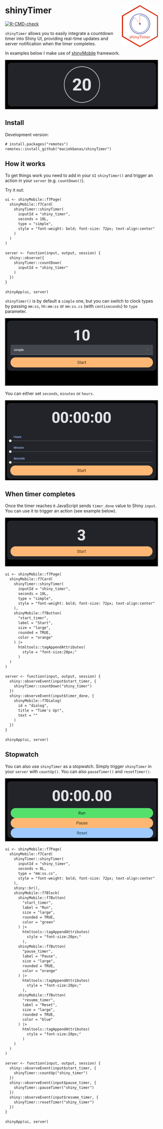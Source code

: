 
<!-- README.md is generated from README.Rmd. Please edit that file -->

# shinyTimer <img src="man/figures/shinyTimer.png" align="right" height="138" style="float:right; height:138px;" alt = "shinyTimer Logo"/>

<!-- badges: start -->

[![R-CMD-check](https://github.com/maciekbanas/shinyTimer/actions/workflows/R-CMD-check.yaml/badge.svg)](https://github.com/maciekbanas/shinyTimer/actions/workflows/R-CMD-check.yaml)
<!-- badges: end -->

`shinyTimer` allows you to easily integrate a countdown timer into Shiny
UI, providing real-time updates and server notification when the timer
completes.

In examples below I make use of
[shinyMobile](https://github.com/RinteRface/shinyMobile/) framework.

<div style="text-align: center;">

<img src="man/figures/shiny_timer_simple.gif" alt=""/>

</div>

## Install

Development version:

    # install.packages("remotes")
    remotes::install_github("maciekbanas/shinyTimer")

## How it works

To get things work you need to add in your `UI` `shinyTimer()` and
trigger an action in your `server` (e.g. `countDown()`).

Try it out:

    ui <- shinyMobile::f7Page(
      shinyMobile::f7Card(
        shinyTimer::shinyTimer(
          inputId = "shiny_timer",
          seconds = 10L, 
          type = "simple", 
          style = "font-weight: bold; font-size: 72px; text-align:center"
        )
      )
    )

    server <- function(input, output, session) {
      shiny::observe({
        shinyTimer::countDown(
          inputId = "shiny_timer"
        )
      })
    }

    shinyApp(ui, server)

`shinyTimer()` is by default a `simple` one, but you can switch to clock
types by passing `mm:ss`, `hh:mm:ss` or `mm:ss.cs` (with `centiseconds`)
to `type` parameter.

<div style="text-align: center;">

<img src="man/figures/shiny_timer_type.gif" alt=""/>

</div>

You can either set `seconds`, `minutes` or `hours`.

<div style="text-align: center;">

<img src="man/figures/shiny_timer_set.gif" alt=""/>

</div>

## When timer completes

Once the timer reaches `0` JavaScript sends `timer_done` value to Shiny
`input`. You can use it to trigger an action (see example below).

<div style="text-align: center;">

<img src="man/figures/shiny_timer_done.gif" alt=""/>

</div>

    ui <- shinyMobile::f7Page(
      shinyMobile::f7Card(
        shinyTimer::shinyTimer(
          inputId = "shiny_timer",
          seconds = 10L, 
          type = "simple", 
          style = "font-weight: bold; font-size: 72px; text-align:center"
        ),
        shinyMobile::f7Button(
          "start_timer",
          label = "Start", 
          size = "large",
          rounded = TRUE,
          color = "orange"
        ) |>
          htmltools::tagAppendAttributes(
            style = "font-size:20px;"
          )
      )
    )

    server <- function(input, output, session) {
      shiny::observeEvent(input$start_timer, {
        shinyTimer::countDown("shiny_timer")
      })
      shiny::observeEvent(input$timer_done, {
        shinyMobile::f7Dialog(
          id = "dialog",
          title = "Time's Up!",
          text = ""
        )
      })
    }

    shinyApp(ui, server)

## Stopwatch

You can also use `shinyTimer` as a stopwatch. Simply trigger
`shinyTimer` in your `server` with `countUp()`. You can also
`pauseTimer()` and `resetTimer()`.

<div style="text-align: center;">

<img src="man/figures/shiny_timer_stopwatch.gif" alt=""/>

</div>

    ui <- shinyMobile::f7Page(
      shinyMobile::f7Card(
        shinyTimer::shinyTimer(
          inputId = "shiny_timer",
          seconds = 0L, 
          type = "mm:ss.cs", 
          style = "font-weight: bold; font-size: 72px; text-align:center"
        ),
        shiny::br(),
        shinyMobile::f7Block(
          shinyMobile::f7Button(
            "start_timer",
            label = "Run", 
            size = "large",
            rounded = TRUE,
            color = "green"
          ) |>
            htmltools::tagAppendAttributes(
              style = "font-size:20px;"
            ),
          shinyMobile::f7Button(
            "pause_timer",
            label = "Pause", 
            size = "large",
            rounded = TRUE,
            color = "orange"
          ) |>
            htmltools::tagAppendAttributes(
              style = "font-size:20px;"
            ),
          shinyMobile::f7Button(
            "resume_timer",
            label = "Reset", 
            size = "large",
            rounded = TRUE,
            color = "blue"
          ) |>
            htmltools::tagAppendAttributes(
              style = "font-size:20px;"
            )
        )
      )
    )

    server <- function(input, output, session) {
      shiny::observeEvent(input$start_timer, {
        shinyTimer::countUp("shiny_timer")
      })
      shiny::observeEvent(input$pause_timer, {
        shinyTimer::pauseTimer("shiny_timer")
      })
      shiny::observeEvent(input$resume_timer, {
        shinyTimer::resetTimer("shiny_timer")
      })
    }

    shinyApp(ui, server)
